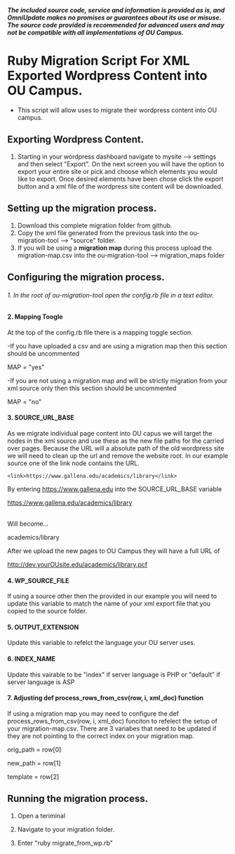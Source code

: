 ***The included source code, service and information is provided as is, and OmniUpdate makes no promises or guarantees about its use or misuse. The source code provided is recommended for advanced users and may not be compatible with all implementations of OU Campus.***

# Ruby Migration Script For XML Exported Wordpress Content into OU Campus. 
- This script will allow uses to migrate their wordpress content into OU campus. 

## Exporting Wordpress Content. 
1. Starting in your wordpress dashboard navigate to mysite --> settings and then select "Export". On the next screen you will have the option to export your entire site or pick and choose which elements you would like to export. Once desired elements have been chose click the export button and a xml file of the wordpress site content will be downloaded. 

## Setting up the migration process. 
1. Download this complete migration folder from github. 
2. Copy the xml file generated from the previous task into the ou-migration-tool --> "source" folder.
3. If you will be using a **migration map** during this process upload the migration-map.csv into the ou-migration-tool --> migration_maps folder 


## Configuring the migration process. 
###### 1. In the root of ou-migration-tool open the config.rb file in a text editor.

#### 2. Mapping Toogle

At the top of the config.rb file there is a mapping toggle section. 

-If you have uploaded a csv and are using a migration map then this section should be uncommented

MAP = "yes"

-If you are not using a migration map and will be strictly migration from your xml source only then this section should be uncommented

MAP = "no"

#### 3. SOURCE_URL_BASE
As we migrate individual page content into OU capus we will target the <link></link> nodes in the xml source and use these as the new file paths for the carried over pages. Because the URL will a absolute path of the old wordpress site we will need to clean up the url and remove the website root. In our example source one of the link node contains the URL. 


`<link>https://www.gallena.edu/academics/library</link>`


By entering https://www.gallena.edu into the SOURCE_URL_BASE variable 


https://www.gallena.edu/academics/library
 
  
<br> Will become...

academics/library 

After we upload the new pages to OU Campus they will have a full URL of 

http://dev.yourOUsite.edu/academics/library.pcf


#### 4. WP_SOURCE_FILE 
If using a source other then the provided in our example you will need to update this variable to match the name of your xml export file that you copied to the source folder. 

#### 5. OUTPUT_EXTENSION 
Update this variable to refelct the language your OU server uses. 

#### 6. INDEX_NAME 
Update this vairable to be "index" if server language is PHP or "default" if server language is ASP 

#### 7. Adjusting def process_rows_from_csv(row, i, xml_doc) function
If using a migration map you may need to configure the def process_rows_from_csv(row, i, xml_doc) funciton to refelect the setup of your migration-map.csv. There are 3 variabes that need to be updated if they are not pointing to the correct index on your migration map.

  orig_path = row[0]
  
  new_path = row[1]
  
  template = row[2]

## Running the migration process. 

1. Open a teriminal 

2. Navigate to your migration folder.

3. Enter "ruby migrate_from_wp.rb"

 
